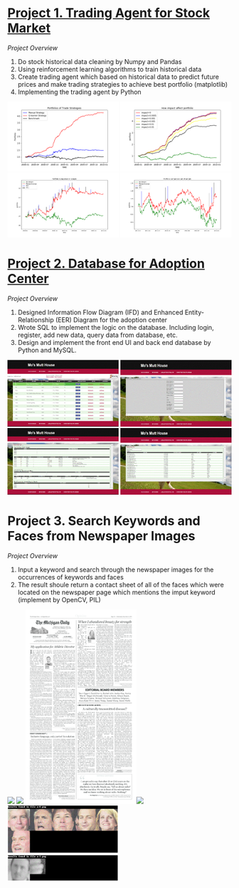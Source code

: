# [Project 1. Trading Agent for Stock Market](https://github.gatech.edu/whuang98/ML4T/tree/master/ML4T_2020Spring/strategy_evaluation)
*Project Overview*
1. Do stock historical data cleaning by Numpy and Pandas
2. Using reinforcement learning algorithms to train historical data 
3. Create trading agent which based on historical data to predict future prices and make trading strategies to achieve best portfolio (matplotlib)
4. Implementing the trading agent by Python


<img src="./project_images/Experiment1.png" width="250"/> <img src="./project_images/Experiment2.png" width="250"/>
<img src="./project_images/Portfolio Comparison in-sample.png" width="250"/> <img src="./project_images/Portfolio Comparison out-of-sample.png" width="250"/>


# [Project 2. Database for Adoption Center](https://github.gatech.edu/whuang98/ML4T/tree/master/ML4T_2020Spring/strategy_evaluation)
*Project Overview*
1. Designed Information Flow Diagram (IFD) and Enhanced Entity-Relationship (EER) Diagram for the adoption center
2. Wrote SQL to implement the logic on the database. Including login, register, add new data, query data from database, etc.
3. Design and implement the front end UI and back end database by Python and MySQL.


<img src="./project_images/dashboard.GIF" width="250" height="150"/> <img src="./project_images/add.GIF" width="250" height="150"/>
<img src="./project_images/report1.GIF" width="250" height="150"/> <img src="./project_images/report2.GIF" width="250" height="150"/>


# Project 3. Search Keywords and Faces from Newspaper Images
*Project Overview*
1. Input a keyword and search through the newspaper images for the occurrences of keywords and faces
2. The result shoule return a contact sheet of all of the faces which were located on the newspaper page which mentions the imput keyword (implement by OpenCV, PIL)


<img src="./project_images/a-0.png" width="250"/> <img src="./project_images/a-1.png" width="250"/>
<img src="./project_images/a-2.png" width="250"/><img src="./project_images/a-3.png" width="250"/>
<img src="./project_images/Capture.GIF" width="250"/>
